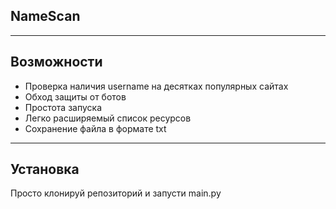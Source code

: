 ## NameScan

---

## Возможности

- Проверка наличия username на десятках популярных сайтах
- Обход защиты от ботов
- Простота запуска
- Легко расширяемый список ресурсов
- Сохранение файла в формате txt

---
## Установка
Просто клонируй репозиторий и запусти main.py
